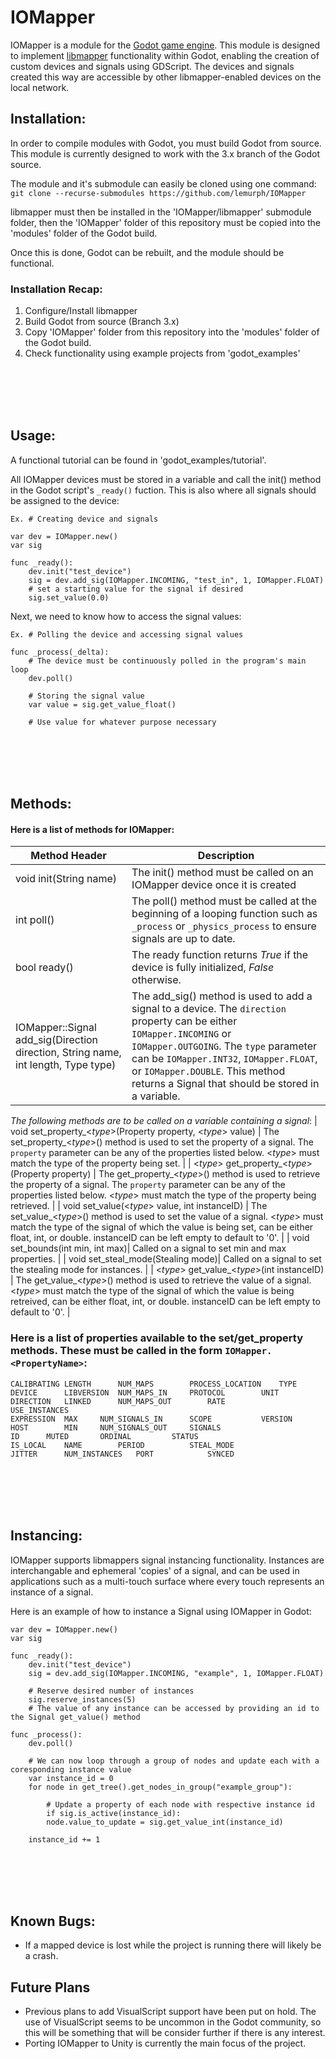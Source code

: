 # IOMapper

IOMapper is a module for the [Godot game engine](https://github.com/godotengine/godot). This module is designed to implement [libmapper](https://github.com/libmapper/libmapper) functionality within Godot, enabling the creation of custom devices and signals using GDScript. The devices and signals created this way are accessible by other libmapper-enabled devices on the local network.

## Installation:
In order to compile modules with Godot, you must build Godot from source. This module is
currently designed to work with the 3.x branch of the Godot source. 

The module and it's submodule can easily be cloned using one command: `git clone --recurse-submodules https://github.com/lemurph/IOMapper`

libmapper must then be installed in the 'IOMapper/libmapper' submodule folder, then the 'IOMapper' folder of this repository must be copied into the 'modules' folder of the Godot build.

Once this is done, Godot can be rebuilt, and the module should be functional.

### Installation Recap:

1. Configure/Install libmapper
2. Build Godot from source (Branch 3.x)
3. Copy 'IOMapper' folder from this repository into the 'modules' folder of the Godot build.
4. Check functionality using example projects from 'godot_examples'

<br/><br/> 
<br/><br/>

## Usage:

A functional tutorial can be found in 'godot_examples/tutorial'.

All IOMapper devices must be stored in a variable and call the init() method in the Godot script's `_ready()` fuction. This is also where all signals should be assigned to the device:

```GDScript
Ex. # Creating device and signals     
            
var dev = IOMapper.new()
var sig

func _ready():
    dev.init("test_device")
    sig = dev.add_sig(IOMapper.INCOMING, "test_in", 1, IOMapper.FLOAT)
    # set a starting value for the signal if desired
    sig.set_value(0.0)
```
    
Next, we need to know how to access the signal values:

```GDScript
Ex. # Polling the device and accessing signal values

func _process(_delta):
    # The device must be continuously polled in the program's main loop
    dev.poll()

    # Storing the signal value
    var value = sig.get_value_float()

    # Use value for whatever purpose necessary
```
<br/><br/>
<br/><br/>

## Methods:

#### Here is a list of methods for IOMapper:
| Method Header | Description  |
|------------------|--------------|
| void init(String name)  | The init() method must be called on an IOMapper device once it is created |
| int poll()  | The poll() method must be called at the beginning of a looping function such as `_process` or `_physics_process` to ensure signals are up to date.  |
| bool ready()  | The ready function returns *True* if the device is fully initialized, *False* otherwise. |
| IOMapper::Signal add_sig(Direction direction, String name, int length, Type type)  | The add_sig() method is used to add a signal to a device. The `direction` property can be either `IOMapper.INCOMING` or `IOMapper.OUTGOING`. The `type` parameter can be `IOMapper.INT32`, `IOMapper.FLOAT`, or `IOMapper.DOUBLE`. This method returns a Signal that should be stored in a variable.|
_The following methods are to be called on a variable containing a signal_:
| void set_property_<_type_>(Property property, <_type_> value)  | The set_property_<_type_>() method is used to set the property of a signal. The `property` parameter can be any of the properties listed below. <_type_> must match the type of the property being set. |
| <_type_> get_property_<_type_>(Property property)  | The get_property_<_type_>() method is used to retrieve the property of a signal. The `property` parameter can be any of the properties listed below. <_type_> must match the type of the property being retrieved. |
| void set_value(<_type_> value, int instanceID)  | The set_value_<_type_>() method is used to set the value of a signal. <_type_> must match the type of the signal of which the value is being set, can be either float, int, or double. instanceID can be left empty to default to '0'. |
| void set_bounds(int min, int max)| Called on a signal to set min and max properties. |
| void set_steal_mode(Stealing mode)| Called on a signal to set the stealing mode for instances. |
| <_type_> get_value_<_type_>(int instanceID) | The get_value_<_type_>() method is used to retrieve the value of a signal. <_type_> must match the type of the signal of which the value is being retreived, can be either float, int, or double. instanceID can be left empty to default to '0'. |

### Here is a list of properties available to the set/get_property methods. These must be called in the form `IOMapper.<PropertyName>`:

```
CALIBRATING	LENGTH		NUM_MAPS		PROCESS_LOCATION	TYPE
DEVICE		LIBVERSION	NUM_MAPS_IN		PROTOCOL		UNIT
DIRECTION	LINKED		NUM_MAPS_OUT		RATE			USE_INSTANCES
EXPRESSION	MAX		NUM_SIGNALS_IN		SCOPE			VERSION
HOST		MIN		NUM_SIGNALS_OUT		SIGNALS			
ID		MUTED		ORDINAL			STATUS			
IS_LOCAL	NAME		PERIOD			STEAL_MODE			
JITTER		NUM_INSTANCES	PORT			SYNCED			
```

<br/><br/>
<br/><br/>

## Instancing:
IOMapper supports libmappers signal instancing functionality. Instances are interchangable and ephemeral 'copies' of a signal, and can be used in applications such as a multi-touch surface where every touch represents an instance of a signal.

Here is an example of how to instance a Signal using IOMapper in Godot:
```GDScript
var dev = IOMapper.new()
var sig

func _ready():
    dev.init("test_device")
    sig = dev.add_sig(IOMapper.INCOMING, "example", 1, IOMapper.FLOAT)
    
    # Reserve desired number of instances
    sig.reserve_instances(5)
    # The value of any instance can be accessed by providing an id to the Signal get_value() method

func _process():
    dev.poll()	

    # We can now loop through a group of nodes and update each with a coresponding instance value
    var instance_id = 0
    for node in get_tree().get_nodes_in_group("example_group"):
		
    	# Update a property of each node with respective instance id
    	if sig.is_active(instance_id):
	    node.value_to_update = sig.get_value_int(instance_id)
        	
	instance_id += 1

```

<br/><br/>
<br/><br/>

## Known Bugs:
   - If a mapped device is lost while the project is running there will likely be a crash.

## Future Plans
   - Previous plans to add VisualScript support have been put on hold. The use of VisualScript seems to be uncommon in the Godot community, so this will be            something that will be consider further if there is any interest.
   - Porting IOMapper to Unity is currently the main focus of the project.

	
